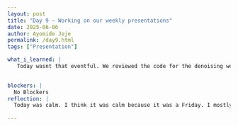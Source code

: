 ```yaml
---
layout: post
title: "Day 9 – Working on our weekly presentations"
date: 2025-06-06
author: Ayomide Jeje
permalink: /day9.html
tags: ["Presentation"]

what_i_learned: |
   Today wasnt that eventful. We reviewed the code for the denoising we wrote yesterday. After we started working on the slides for the presentation. Then when we were done with the slides we started working on the presentation on zoom
 

blockers: |
  No Blockers
reflection: |
  Today was calm. I think it was calm because it was a Friday. I mostly just worked on the presentations and taking note on the changes i have to make to my code.
 
---
```



